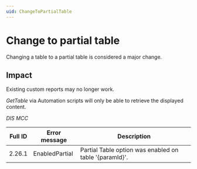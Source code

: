 ```yaml
---
uid: ChangeToPartialTable
---
```


# Change to partial table

Changing a table to a partial table is considered a major change.

## Impact

Existing custom reports may no longer work.

*GetTable* via Automation scripts will only be able to retrieve the displayed content.

*DIS MCC*

| Full ID | Error message | Description |
|---------|---------------|-------------|
| 2.26.1  | EnabledPartial | Partial Table option was enabled on table '{paramId}'. |
